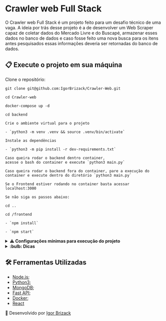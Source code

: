# Crawler web Full Stack

O Crawler web Full Stack é um projeto feito para um desafio técnico de uma vaga. A ideia por trás desse projeto é a de desenvolver um Web Scraper capaz de coletar dados do Mercado Livre e do Buscapé, armazenar esses dados no banco de dados e caso fosse feito uma nova busca para os itens antes pesquisados essas informações deveria ser retornadas do banco de dados.

## 📋 Execute o projeto em sua máquina

Clone o repositório:

```
git clone git@github.com:IgorBrizack/Crawler-Web.git

cd Crawler-web

docker-compose up -d

cd backend

Crie o ambiente virtual para o projeto

- `python3 -m venv .venv && source .venv/bin/activate`

Instale as dependências

- `python3 -m pip install -r dev-requirements.txt`

Caso queira rodar o backend dentro container, 
acesse o bash do container e execute `python3 main.py`

Caso queira rodar o backend fora do container, pare a execução do 
container e execute dentro do diretório `python3 main.py`

Se o Frontend estiver rodando no container basta acessar localhost:3000

Se não siga os passos abaixo:

cd .. 

cd /frontend

- `npm install`

- `npm start`
```
<details>
<summary><strong> ⚠️ Configurações mínimas para execução do projeto</strong></summary><br />

Na sua máquina você deve ter:

 - Sistema Operacional Distribuição Unix
 - Docker
 - Docker-compose

Caso não possua o docker e opte por rodar direto na sua máquina:

 - Deve possuir o MongoDB, Node.JS, Python3 instalando na máquina.

</details>

<details>
<summary><strong> :bulb: Dicas</strong></summary><br />

 - A aplicação pode demorar um pouco de responder caso seja acessado ao endpoit do deploy.

 1º motivo: A raspagem de dados e armazenamento podem demorar devido a distância dos servidores e execução da chamada da API.

 2º motivo: O container que hospeda o backend pode estar em standby, ele irá ativar novamente após a primeira chamada.

 Acesso a aplicação:
 - https://crawler-web-frontend.vercel.app/

</details>

## 🛠️ Ferramentas Utilizadas

- [Node.js](https://nodejs.org/en/);
- [Python3](https://www.python.org/);
- [MongoDB](https://www.mongodb.com/);
- [Fast API](https://fastapi.tiangolo.com/);
- [Docker](https://www.docker.com/);
- [React](https://pt-br.reactjs.org/)

:beginner: Desenvolvido por [Igor Brizack](https://www.linkedin.com/in/igor-brizack/) 


